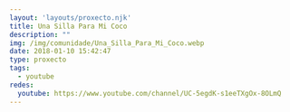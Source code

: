 ```yaml
---
layout: 'layouts/proxecto.njk'
title: Una Silla Para Mi Coco
description: ""
img: /img/comunidade/Una_Silla_Para_Mi_Coco.webp
date: 2018-01-10 15:42:47
type: proxecto
tags:
  - youtube
redes:
  youtube: https://www.youtube.com/channel/UC-5egdK-s1eeTXgOx-8OLmQ
---
```

